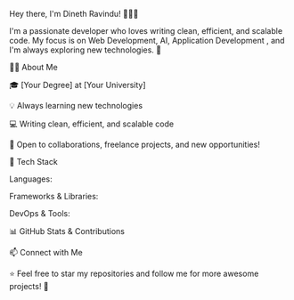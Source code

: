 Hey there, I'm Dineth Ravindu! 👨‍💻🚀





I'm a passionate developer who loves writing clean, efficient, and scalable code. My focus is on Web Development, AI, Application Development , and I'm always exploring new technologies. 🚀

👨‍💻 About Me

🎓 [Your Degree] at [Your University]

💡 Always learning new technologies

💻 Writing clean, efficient, and scalable code

📌 Open to collaborations, freelance projects, and new opportunities!

🚀 Tech Stack

Languages:



Frameworks & Libraries:



DevOps & Tools:



📊 GitHub Stats & Contributions








📫 Connect with Me





⭐️ Feel free to star my repositories and follow me for more awesome projects! 🚀
